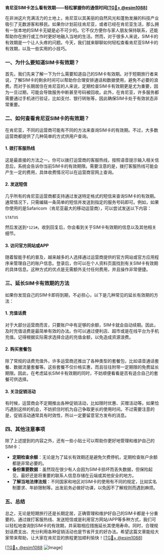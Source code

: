 **肯尼亚SIM卡怎么看有效期——轻松掌握你的通信时间[[TG💪+ @esim1088](https://t.me/s/esim1088)]**

在非洲这片充满活力的土地上，肯尼亚以其美丽的自然风光和蓬勃发展的科技产业吸引了无数游客和移民。如果你计划前往肯尼亚，或者已经在肯尼亚生活，那么拥有一张本地的SIM卡无疑是必不可少的。它不仅方便你与家人朋友保持联系，还能帮助你在旅行或工作时更好地融入当地的生活。然而，对于很多人来说，SIM卡的有效期是一个让人头疼的问题。今天，我们就来聊聊如何轻松查看肯尼亚SIM卡的有效期，以及一些实用的小技巧。

### 一、为什么要知道SIM卡有效期？

首先，我们先来了解一下为什么需要知道自己的SIM卡有效期。对于短期旅行者来说，了解SIM卡的剩余时间可以帮助你合理安排通话和数据使用，避免不必要的浪费。而对于长期居住在肯尼亚的人来说，定期检查SIM卡有效期更是尤为重要，因为一旦过期，可能会导致服务中断甚至号码被回收。此外，在肯尼亚，许多服务都需要通过手机进行验证，比如支付、银行转账等，因此确保SIM卡处于有效状态非常重要。

### 二、如何查看肯尼亚SIM卡的有效期？

在肯尼亚，不同的运营商可能有不同的方法来查询SIM卡的有效期。不过，大多数运营商都提供了几种简单的方式供用户查询。

#### 1. **拨打客服热线**
这是最直接的方法之一。你可以拨打运营商的客服热线，按照语音提示输入相关信息后，系统会告诉你当前SIM卡的有效期限。需要注意的是，拨打客服热线可能会产生一定的费用，具体收费情况可以在运营商官网上查询。

#### 2. **发送短信**
几乎所有的肯尼亚运营商都支持通过发送特定格式的短信来查询SIM卡的有效期。通常情况下，只需编辑一条简单的短信并发送到指定的服务号码即可。例如，如果你使用的是Safaricom（肯尼亚最大的移动运营商），可以尝试发送以下内容：
```
STATUS
```
然后发送到`*121#`。收到回复后，你会看到关于SIM卡有效期的信息以及其他相关细节。

#### 3. **访问官方网站或APP**
随着智能手机的普及，越来越多的人选择通过运营商提供的官方网站或官方应用程序来管理自己的账户信息。登录后，你可以在个人资料页面找到有关SIM卡有效期的具体信息。这种方式的优点是无需额外支付任何费用，并且操作非常便捷。

### 三、延长SIM卡有效期的方法

如果你发现自己的SIM卡即将到期，不必担心，以下是几种常见的延长有效期的方法：

#### 1. **充值话费**
对于大部分运营商而言，只要账户中有足够的余额，SIM卡就会自动续期。因此，及时充值话费是最简单有效的办法。你可以通过便利店、超市或是在线平台为手机充值。记得根据实际需求选择合适的充值金额，以免造成资源浪费。

#### 2. **购买套餐包**
除了常规的话费充值外，许多运营商还推出了各种类型的套餐包，比如语音通话套餐、数据流量套餐等。这些套餐不仅价格实惠，而且往往附带一定期限的免费延长期限。因此，在考虑延长SIM卡有效期的同时，不妨顺便看看是否有适合自己的套餐可供选择。

#### 3. **关注促销活动**
有时候，运营商会不定期推出各种促销活动，比如限时优惠、买赠活动等。如果恰巧遇到这样的机会，不妨抓住时机为自己争取更长的使用时间。不过需要注意的是，促销活动通常具有时效性，所以一定要留意官方发布的消息。

### 四、其他注意事项

除了上述提到的内容之外，还有一些小贴士可以帮助你更好地管理和维护自己的SIM卡：

- **定期检查余额**：无论是为了延长有效期还是避免欠费停机，定期检查账户余额都是非常必要的。
- **备份重要数据**：虽然现在很少有人会因为SIM卡损坏而丢失数据，但保险起见，最好还是将重要的联系人信息存储在云端或其他安全的地方。
- **了解当地法律法规**：不同国家和地区对SIM卡的使用有不同的规定，比如实名制要求、年龄限制等。出发前务必做好功课，以免因不了解规则而遇到麻烦。

### 五、总结

总之，无论是短期旅行还是长期定居，正确管理和维护好自己的SIM卡都是十分重要的。通过拨打客服热线、发送短信或是利用官方网站/APP等多种方式，我们可以轻松地查询到SIM卡的有效期，并采取相应措施延长其使用寿命。同时，合理规划话费支出、充分利用各种促销活动也是节省开支的好办法。希望这篇文章能给大家带来帮助，让大家在肯尼亚的旅程更加顺利愉快！[[TG💪+ @esim1088](https://t.me/s/esim1088)]

[[TG💪+ @esim1088](https://t.me/s/esim1088) ![Image](https://i.postimg.cc/4NQfJmqS/Snipaste-2025-05-13-00-14-12.png)]
